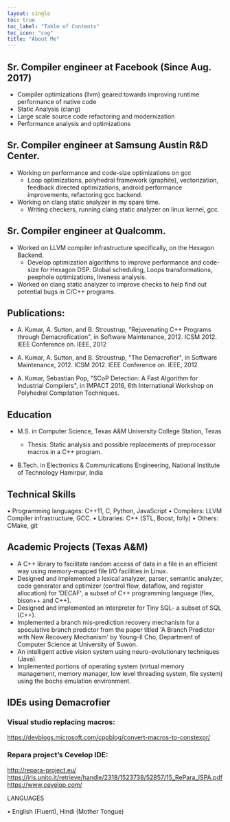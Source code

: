 ```yaml
---
layout: single 
toc: true
toc_label: "Table of Contents"
toc_icon: "cog"
title: "About Me"
---
```


## Sr. Compiler engineer at Facebook (Since Aug. 2017)
* Compiler optimizations (llvm) geared towards improving runtime performance of native code
* Static Analysis (clang)
* Large scale source code refactoring and modernization
* Performance analysis and optimizations

## Sr. Compiler engineer at Samsung Austin R&D Center.

* Working on performance and code-size optimizations on gcc
  - Loop optimizations, polyhedral framework (graphite), vectorization, feedback directed optimizations, android performance improvements, refactoring gcc backend.
* Working on clang static analyzer in my spare time.
  - Writing checkers, running clang static analyzer on linux kernel, gcc.


## Sr. Compiler engineer at Qualcomm.

* Worked on LLVM compiler infrastructure specifically, on the Hexagon Backend.
  - Develop optimization algorithms to improve performance and code-size for Hexagon DSP. Global scheduling, Loops transformations, peephole optimizations, liveness analysis.
* Worked on clang static analyzer to improve checks to help find out potential bugs in C/C++ programs.


## Publications:

* A. Kumar, A. Sutton, and B. Stroustrup, "Rejuvenating C++ Programs through Demacrofication", in Software Maintenance, 2012. ICSM 2012. IEEE Conference on. IEEE, 2012

* A. Kumar, A. Sutton, and B. Stroustrup, "The Demacrofier", in Software Maintenance, 2012. ICSM 2012. IEEE Conference on. IEEE, 2012

* A. Kumar, Sebastian Pop, "SCoP Detection: A Fast Algorithm for Industrial Compilers", in IMPACT 2016, 6th International Workshop on Polyhedral Compilation Techniques.

## Education

* M.S. in Computer Science, Texas A&M University College Station, Texas
  - Thesis: Static analysis and possible replacements of preprocessor macros in a C++ program.

* B.Tech. in Electronics & Communications Engineering, National Institute of Technology Hamirpur, India

## Technical Skills

• Programming languages: C++11, C, Python, JavaScript
• Compilers: LLVM Compiler infrastructure, GCC.
• Libraries: C++ (STL, Boost, folly)
• Others: CMake, git

## Academic Projects (Texas A&M)

* A C++ library to facilitate random access of data in a file in an efficient way using memory-mapped file I/O facilities in Linux.
* Designed and implemented a lexical analyzer, parser, semantic analyzer, code generator and optimizer (control flow, dataflow, and register allocation) for 'DECAF', a subset of C++ programming language (flex, bison++ and C++).
* Designed and implemented an interpreter for Tiny SQL- a subset of SQL (C++).
* Implemented a branch mis-prediction recovery mechanism for a speculative branch predictor from the paper titled 'A Branch Predictor with New Recovery Mechanism' by Young-Il Cho, Department of Computer Science at University of Suwon.
* An intelligent active vision system using neuro-evolutionary techniques (Java).
* Implemented portions of operating system (virtual memory management, memory manager, low level threading system, file system) using the bochs emulation environment.

## IDEs using Demacrofier
### Visual studio replacing macros:
https://devblogs.microsoft.com/cppblog/convert-macros-to-constexpr/

### Repara project’s Cevelop IDE:
http://repara-project.eu/ https://iris.unito.it/retrieve/handle/2318/1523738/52857/15_RePara_ISPA.pdf
https://www.cevelop.com/


LANGUAGES

• English (Fluent), Hindi (Mother Tongue)
